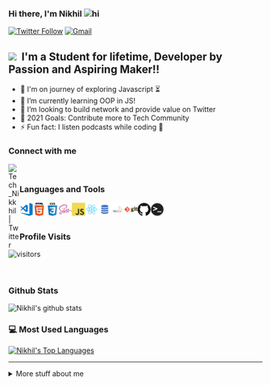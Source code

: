 ### Hi there, I'm Nikhil <img src="https://user-images.githubusercontent.com/1303154/88677602-1635ba80-d120-11ea-84d8-d263ba5fc3c0.gif" width="28px" alt="hi">

[![Twitter Follow](https://img.shields.io/twitter/follow/Tech_Nikkhil?color=1DA1F2&logo=twitter&style=for-the-badge)](https://twitter.com/intent/follow?original_referer=https%3A%2F%2Fgithub.com%2FTech_Nikkhil&screen_name=Tech_Nikkhil)
<a href="mailto:technikhil10@gmail.com"><img alt="Gmail" title="Mail" src="https://img.shields.io/badge/-Gmail-F0F6FC?style=for-the-badge&logo=gmail&logoColor=#EA4335"/></a>


## <img src="https://media.giphy.com/media/xUPGcdJJcjnSIjqFHi/giphy.gif" width="30px">&nbsp; I'm a Student for lifetime, Developer by Passion and Aspiring Maker!!

- 🔭 I'm on journey of exploring Javascript ⏳
- 🌱 I’m currently learning OOP in JS!
- 👯 I’m looking to build network and provide value on Twitter
- 🥅 2021 Goals: Contribute more to Tech Community
- ⚡ Fun fact: I listen podcasts while coding 🤣

### Connect with me

[<img align="left" alt="Tech_Nikkhil | Twitter" width="22px" src="https://cdn.jsdelivr.net/npm/simple-icons@v3/icons/twitter.svg" />][twitter]

<br />

### Languages and Tools

[<img align="left" alt="Visual Studio Code" width="26px" src="https://raw.githubusercontent.com/github/explore/80688e429a7d4ef2fca1e82350fe8e3517d3494d/topics/visual-studio-code/visual-studio-code.png" />][remove]
[<img align="left" alt="HTML5" width="26px" src="https://raw.githubusercontent.com/github/explore/80688e429a7d4ef2fca1e82350fe8e3517d3494d/topics/html/html.png" />][remove]
[<img align="left" alt="CSS3" width="26px" src="https://raw.githubusercontent.com/github/explore/80688e429a7d4ef2fca1e82350fe8e3517d3494d/topics/css/css.png" />][remove]
[<img align="left" alt="Sass" width="26px" src="https://raw.githubusercontent.com/github/explore/80688e429a7d4ef2fca1e82350fe8e3517d3494d/topics/sass/sass.png" />][remove]
[<img align="left" alt="JavaScript" width="26px" src="https://raw.githubusercontent.com/github/explore/80688e429a7d4ef2fca1e82350fe8e3517d3494d/topics/javascript/javascript.png" />][remove]
[<img align="left" alt="React" width="26px" src="https://raw.githubusercontent.com/github/explore/80688e429a7d4ef2fca1e82350fe8e3517d3494d/topics/react/react.png" />][remove]
[<img align="left" alt="SQL" width="26px" src="https://raw.githubusercontent.com/github/explore/80688e429a7d4ef2fca1e82350fe8e3517d3494d/topics/sql/sql.png" />][remove]
[<img align="left" alt="MySQL" width="26px" src="https://raw.githubusercontent.com/github/explore/80688e429a7d4ef2fca1e82350fe8e3517d3494d/topics/mysql/mysql.png" />][remove]
[<img align="left" alt="Git" width="26px" src="https://raw.githubusercontent.com/github/explore/80688e429a7d4ef2fca1e82350fe8e3517d3494d/topics/git/git.png" />][remove]
[<img align="left" alt="GitHub" width="26px" src="https://raw.githubusercontent.com/github/explore/78df643247d429f6cc873026c0622819ad797942/topics/github/github.png" />][remove]
[<img align="left" alt="Terminal" width="26px" src="https://raw.githubusercontent.com/github/explore/80688e429a7d4ef2fca1e82350fe8e3517d3494d/topics/terminal/terminal.png" />][remove]

<br />
<br />

### Profile Visits


![visitors](https://komarev.com/ghpvc/?username=technikhil10&color=dc143c)

<br />

### Github Stats

![Nikhil's github stats](https://github-readme-stats.vercel.app/api?username=technikhil10&count_private=true&theme=tokyonight&hide=contribs,prs)


### 💻 Most Used Languages

 <a href="https://github.com/anuraghazra/github-readme-stats"><img alt="Nikhil's Top Languages" src="https://github-readme-stats.vercel.app/api/top-langs/?username=technikhil10&langs_count=10&layout=compact#" /></a>

---

<details>
<summary>
  More stuff about me
</summary>

#### I love to hear 🎧 podcasts and read 🧐 books  which makes one smarter

  
### 📺 Favorite Podcast
<!-- PODCAST:START -->

- [The Inspiring Story Behind Pinterest, Stripe And Gumroad ft. Sahil Lavingia](https://www.youtube.com/watch?v=sgMcuFul3pw)
- [GaryVee & BeerBiceps Discuss The Future |](https://www.youtube.com/watch?v=JFvVyFZBwPY)
- [How To Make Your Own Destiny w/ Raj Shamani](https://www.youtube.com/watch?v=sW1fdVOu6Pc&t=455s)
- [How to Get Rich by Naval](https://www.youtube.com/watch?v=1-TZqOsVCNM)
- [In Conversation with Kunal Shah, CRED founder | The Sid Warrier Podcast |](https://www.youtube.com/watch?v=FiT1gAocKOg)
- [Nikhil Kamath, Zerodha Co-Founder on Figuring Out by Raj Shamani](https://open.spotify.com/episode/17NAZQsWAf5xOepe3sWmiN?si=f35bfbc39a3c4e33)

<!-- PODCAST:END -->
  

### 📚 Favorite Books

[<img align="left" alt="Atomic Habits" width="100px" src="https://images-na.ssl-images-amazon.com/images/I/91bYsX41DVL.jpg" />][remove] &nbsp; &nbsp;
[<img align="left" alt="Let's Build A Company" width="100px" src="https://images-na.ssl-images-amazon.com/images/I/71aw-JPsQbS.jpg" />][remove] &nbsp; &nbsp;
[<img align="left" alt="Elon Musk" width="100px" src="https://m.media-amazon.com/images/I/5179mrE+WWL.jpg" />][remove] &nbsp; &nbsp;


</details>


[twitter]: https://twitter.com/Tech_Nikkhil
[remove]: #

